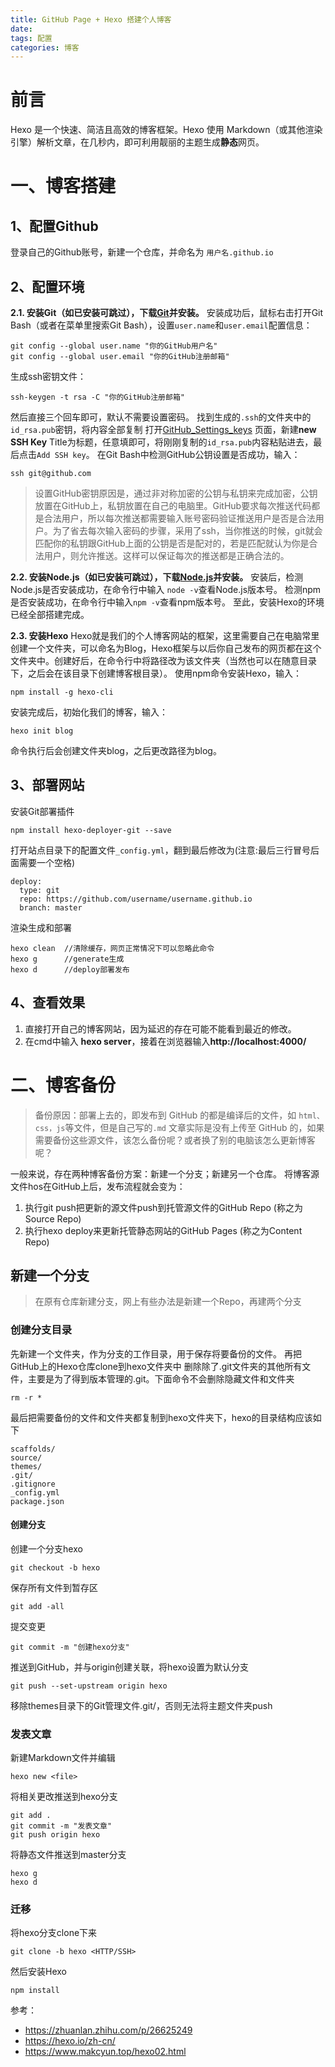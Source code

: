 ```yaml
---
title: GitHub Page + Hexo 搭建个人博客
date: 
tags: 配置
categories: 博客
---
```

# 前言
Hexo 是一个快速、简洁且高效的博客框架。Hexo 使用 Markdown（或其他渲染引擎）解析文章，在几秒内，即可利用靓丽的主题生成**静态**网页。
# 一、博客搭建
## 1、配置Github
登录自己的Github账号，新建一个仓库，并命名为 `用户名.github.io`
## 2、配置环境
**2.1. 安装Git（如已安装可跳过），下载[Git](https://git-scm.com/download/win)并安装。**
安装成功后，鼠标右击打开Git Bash（或者在菜单里搜索Git Bash），设置`user.name`和`user.email`配置信息：
```
git config --global user.name "你的GitHub用户名"
git config --global user.email "你的GitHub注册邮箱"
```
生成ssh密钥文件：
```
ssh-keygen -t rsa -C "你的GitHub注册邮箱"
```
然后直接三个回车即可，默认不需要设置密码。
找到生成的`.ssh`的文件夹中的`id_rsa.pub`密钥，将内容全部复制
打开[GitHub_Settings_keys](https://github.com/settings/keys) 页面，新建**new SSH Key**
Title为标题，任意填即可，将刚刚复制的`id_rsa.pub`内容粘贴进去，最后点击`Add SSH key`。
在Git Bash中检测GitHub公钥设置是否成功，输入：
```
ssh git@github.com
```
>设置GitHub密钥原因是，通过非对称加密的公钥与私钥来完成加密，公钥放置在GitHub上，私钥放置在自己的电脑里。GitHub要求每次推送代码都是合法用户，所以每次推送都需要输入账号密码验证推送用户是否是合法用户。为了省去每次输入密码的步骤，采用了ssh，当你推送的时候，git就会匹配你的私钥跟GitHub上面的公钥是否是配对的，若是匹配就认为你是合法用户，则允许推送。这样可以保证每次的推送都是正确合法的。

**2.2. 安装Node.js（如已安装可跳过），下载[Node.js](https://nodejs.org/en/download/)并安装。**
安装后，检测Node.js是否安装成功，在命令行中输入 `node -v`查看Node.js版本号。
检测npm是否安装成功，在命令行中输入`npm -v`查看npm版本号。
至此，安装Hexo的环境已经全部搭建完成。

**2.3. 安装Hexo**
Hexo就是我们的个人博客网站的框架，这里需要自己在电脑常里创建一个文件夹，可以命名为Blog，Hexo框架与以后你自己发布的网页都在这个文件夹中。创建好后，在命令行中将路径改为该文件夹（当然也可以在随意目录下，之后会在该目录下创建博客根目录）。
使用npm命令安装Hexo，输入：
```
npm install -g hexo-cli 
```
安装完成后，初始化我们的博客，输入：
```
hexo init blog
```
命令执行后会创建文件夹blog，之后更改路径为blog。
## 3、部署网站
安装Git部署插件
```
npm install hexo-deployer-git --save
```
打开站点目录下的配置文件`_config.yml`，翻到最后修改为(注意:最后三行冒号后面需要一个空格)
```
deploy:
  type: git
  repo: https://github.com/username/username.github.io
  branch: master
```
渲染生成和部署
```
hexo clean  //清除缓存，网页正常情况下可以忽略此命令
hexo g      //generate生成
hexo d      //deploy部署发布
```
## 4、查看效果
1. 直接打开自己的博客网站，因为延迟的存在可能不能看到最近的修改。
2. 在cmd中输入 **hexo server**，接着在浏览器输入**http://localhost:4000/**

# 二、博客备份
>备份原因：部署上去的，即发布到 GitHub 的都是编译后的文件，如 `html、css，js`等文件，但是自己写的`.md` 文章实际是没有上传至 GitHub 的，如果需要备份这些源文件，该怎么备份呢？或者换了别的电脑该怎么更新博客呢？

一般来说，存在两种博客备份方案：新建一个分支；新建另一个仓库。
将博客源文件hos在GitHub上后，发布流程就会变为：
1. 执行git push把更新的源文件push到托管源文件的GitHub Repo (称之为Source Repo)
2. 执行hexo deploy来更新托管静态网站的GitHub Pages (称之为Content Repo)
   
## 新建一个分支
>
>在原有仓库新建分支，网上有些办法是新建一个Repo，再建两个分支
### 创建分支目录
先新建一个文件夹，作为分支的工作目录，用于保存将要备份的文件。
再把GitHub上的Hexo仓库clone到hexo文件夹中
删除除了.git文件夹的其他所有文件，主要是为了得到版本管理的.git。下面命令不会删除隐藏文件和文件夹
~~~
rm -r *
~~~
最后把需要备份的文件和文件夹都复制到hexo文件夹下，hexo的目录结构应该如下
~~~
scaffolds/
source/
themes/
.git/
.gitignore
_config.yml
package.json
~~~

#### 创建分支
创建一个分支hexo
~~~
git checkout -b hexo
~~~
保存所有文件到暂存区
~~~
git add -all
~~~
提交变更
~~~
git commit -m "创建hexo分支"
~~~
推送到GitHub，并与origin创建关联，将hexo设置为默认分支
~~~
git push --set-upstream origin hexo
~~~
移除themes目录下的Git管理文件.git/，否则无法将主题文件夹push

### 发表文章
新建Markdown文件并编辑
~~~
hexo new <file>
~~~
将相关更改推送到hexo分支
~~~
git add .
git commit -m "发表文章"
git push origin hexo
~~~
将静态文件推送到master分支
~~~
hexo g
hexo d
~~~

### 迁移
将hexo分支clone下来
~~~
git clone -b hexo <HTTP/SSH>
~~~
然后安装Hexo
~~~
npm install
~~~

参考：
- https://zhuanlan.zhihu.com/p/26625249
- https://hexo.io/zh-cn/
- https://www.makcyun.top/hexo02.html